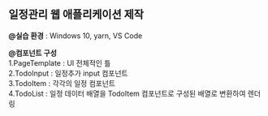 ## 일정관리 웹 애플리케이션 제작
**@실습 환경** : Windows 10, yarn, VS Code

**@컴포넌트 구성** <br/>
1.PageTemplate : UI 전체적인 틀 <br/>
2.TodoInput : 일정추가 input 컴포넌트 <br/>
3.TodoItem : 각각의 일정 컴포넌트 <br/>
4.TodoList : 일정 데이터 배열을 TodoItem 컴포넌트로 구성된 배열로 변환하여 렌더링<br/>
